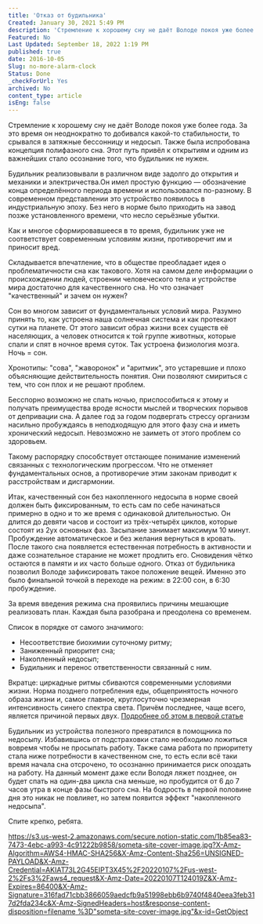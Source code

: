 ```yaml
---
title: 'Отказ от будильника'
Created: January 30, 2021 5:49 PM
description: 'Стремление к хорошему сну не даёт Володе покоя уже более года. За это время он неоднократно то добивался какой-то стабильности, то срывался в затяжные бессонницу и недосып. Также была испробована концепция полифазного сна. Этот путь привёл к открытиям и одним из важнейших стало осознание того, что будильник не нужен.'
Featured: No
Last Updated: September 18, 2022 1:19 PM
published: true
date: 2016-10-05
Slug: no-more-alarm-clock
Status: Done
_checkForUrl: Yes
archived: No
content_type: article
isEng: false
---
```


Стремление к хорошему сну не даёт Володе покоя уже более года. За это время он неоднократно то добивался какой-то стабильности, то срывался в затяжные бессонницу и недосып. Также была испробована концепция полифазного сна. Этот путь привёл к открытиям и одним из важнейших стало осознание того, что будильник не нужен.

Будильник реализовывали в различном виде задолго до открытия и механики и электричества.Он имел простую функцию — обозначение конца определённого периода времени и использовался по-разному. В современном представлении это устройство появилось в индустриальную эпоху. Без него в норме было приходить на завод позже установленного времени, что несло серьёзные убытки.

Как и многое сформировавшееся в то время, будильник уже не соответствует современным условиям жизни, противоречит им и приносит вред.

Складывается впечатление, что в обществе преобладает идея о проблематичности сна как такового. Хотя на самом деле информации о происхождении людей, строении человеческого тела и устройстве мира достаточно для качественного сна. Но что означает "качественный" и зачем он нужен?

Сон во многом зависит от фундаментальных условий мира. Разумно принять то, как устроена наша солнечная система и как протекают сутки на планете. От этого зависит образ жизни всех существ её населяющих, а человек относится к той группе животных, которые спали и спят в ночное время суток. Так устроена физиология мозга. Ночь = сон.

Хронотипы: "сова", "жаворонок" и "аритмик", это устаревшие и плохо объясняющие действительность понятия. Они позволяют смириться с тем, что сон плох и не решают проблем.

Бесспорно возможно не спать ночью, приспособиться к этому и получать преимущества вроде ясности мыслей и творческих порывов от депривации сна. А далее год за годом подвергать стрессу организм насильно пробуждаясь в неподходящую для этого фазу сна и иметь хронический недосып. Невозможно не заиметь от этого проблем со здоровьем.

Такому распорядку способствует отстающее понимание изменений связанных с технологическим прогрессом. Что не отменяет фундаментальных основ, а противоречие этим законам приводит к расстройствам и дисгармонии.

Итак, качественный сон без накопленного недосыпа в норме своей должен быть фиксированным, то есть сам по себе начинаться примерно в одно и то же время с одинаковой длительностью. Он длится до девяти часов и состоит из трёх-четырёх циклов, которые состоят из 2ух основных фаз. Засыпание занимает максимум 10 минут. Пробуждение автоматическое и без желания вернуться в кровать. После такого сна появляется естественная потребность в активности и даже сознательное старание не может продлить его. Сновидения чётко остаются в памяти и их часто больше одного. Отказ от будильника позволил Володе зафиксировать такое положение вещей. Именно это было финальной точкой в переходе на режим: в 22:00 сон, в 6:30 пробуждение.

За время введения режима сна проявились причины мешающие реализовать план. Каждая была разобрана и преодолена со временем.

Список в порядке от самого значимого:

- Несоответствие биохимии суточному ритму;
- Заниженный приоритет сна;
- Накопленный недосып;
- Будильник и перенос ответственности связанный с ним.

Вкратце: циркадные ритмы сбиваются современными условиями жизни. Норма позднего потребления еды, общепринятость ночного образа жизни и, самое главное, круглосуточно чрезмерная интенсивность синего спектра света. Причём последнее, чаще всего, является причиной первых двух. [Подробнее об этом в первой статье](https://someta.site/about-sleep-problems)

Будильник из устройства полезного превратился в помощника по недосыпу. Избавившись от подстраховки стало необходимо ложиться вовремя чтобы не просыпать работу. Также сама работа по приоритету стала ниже потребности в качественном сне, то есть если всё таки время начала сна отсрочено, то осознанно принимается риск опоздать на работу. На данный момент даже если Володя ляжет позднее, он будет спать на один-два цикла сна меньше, но пробудится от 6 до 7 часов утра в конце фазы быстрого сна. На бодрость в первой половине дня это никак не повлияет, но затем появится эффект "накопленного недосыпа".

Спите крепко, ребята.

[https://s3.us-west-2.amazonaws.com/secure.notion-static.com/1b85ea83-7473-4ebc-a993-4c91222b9858/someta-site-cover-image.jpg?X-Amz-Algorithm=AWS4-HMAC-SHA256&X-Amz-Content-Sha256=UNSIGNED-PAYLOAD&X-Amz-Credential=AKIAT73L2G45EIPT3X45%2F20220107%2Fus-west-2%2Fs3%2Faws4_request&X-Amz-Date=20220107T124019Z&X-Amz-Expires=86400&X-Amz-Signature=316fad71cbb3866059aedcfb9a51998ebb6b9740f4840eea3feb317d2fda234c&X-Amz-SignedHeaders=host&response-content-disposition=filename %3D"someta-site-cover-image.jpg"&x-id=GetObject](https://s3.us-west-2.amazonaws.com/secure.notion-static.com/1b85ea83-7473-4ebc-a993-4c91222b9858/someta-site-cover-image.jpg?X-Amz-Algorithm=AWS4-HMAC-SHA256&X-Amz-Content-Sha256=UNSIGNED-PAYLOAD&X-Amz-Credential=AKIAT73L2G45EIPT3X45%2F20220107%2Fus-west-2%2Fs3%2Faws4_request&X-Amz-Date=20220107T124019Z&X-Amz-Expires=86400&X-Amz-Signature=316fad71cbb3866059aedcfb9a51998ebb6b9740f4840eea3feb317d2fda234c&X-Amz-SignedHeaders=host&response-content-disposition=filename%20%3D%22someta-site-cover-image.jpg%22&x-id=GetObject)